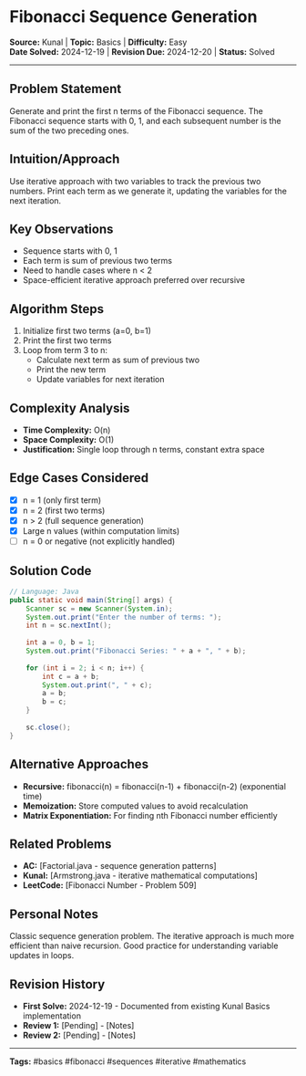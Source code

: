 # Fibonacci Sequence Generation

**Source:** Kunal | **Topic:** Basics | **Difficulty:** Easy  
**Date Solved:** 2024-12-19 | **Revision Due:** 2024-12-20 | **Status:** Solved

---

## Problem Statement
Generate and print the first n terms of the Fibonacci sequence. The Fibonacci sequence starts with 0, 1, and each subsequent number is the sum of the two preceding ones.

## Intuition/Approach
Use iterative approach with two variables to track the previous two numbers. Print each term as we generate it, updating the variables for the next iteration.

## Key Observations
- Sequence starts with 0, 1
- Each term is sum of previous two terms
- Need to handle cases where n < 2
- Space-efficient iterative approach preferred over recursive

## Algorithm Steps
1. Initialize first two terms (a=0, b=1)
2. Print the first two terms
3. Loop from term 3 to n:
   - Calculate next term as sum of previous two
   - Print the new term
   - Update variables for next iteration

## Complexity Analysis
- **Time Complexity:** O(n)
- **Space Complexity:** O(1)
- **Justification:** Single loop through n terms, constant extra space

## Edge Cases Considered
- [x] n = 1 (only first term)
- [x] n = 2 (first two terms)
- [x] n > 2 (full sequence generation)
- [x] Large n values (within computation limits)
- [ ] n = 0 or negative (not explicitly handled)

## Solution Code

```java
// Language: Java
public static void main(String[] args) {
    Scanner sc = new Scanner(System.in);
    System.out.print("Enter the number of terms: ");
    int n = sc.nextInt();
    
    int a = 0, b = 1;
    System.out.print("Fibonacci Series: " + a + ", " + b);
    
    for (int i = 2; i < n; i++) {
        int c = a + b;
        System.out.print(", " + c);
        a = b;
        b = c;
    }
    
    sc.close();
}
```

## Alternative Approaches
- **Recursive:** fibonacci(n) = fibonacci(n-1) + fibonacci(n-2) (exponential time)
- **Memoization:** Store computed values to avoid recalculation
- **Matrix Exponentiation:** For finding nth Fibonacci number efficiently

## Related Problems
- **AC:** [Factorial.java - sequence generation patterns]
- **Kunal:** [Armstrong.java - iterative mathematical computations]
- **LeetCode:** [Fibonacci Number - Problem 509]

## Personal Notes
Classic sequence generation problem. The iterative approach is much more efficient than naive recursion. Good practice for understanding variable updates in loops.

## Revision History
- **First Solve:** 2024-12-19 - Documented from existing Kunal Basics implementation
- **Review 1:** [Pending] - [Notes]
- **Review 2:** [Pending] - [Notes]

---
**Tags:** #basics #fibonacci #sequences #iterative #mathematics 